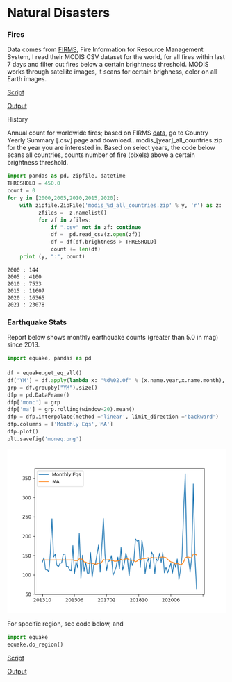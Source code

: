 # Natural Disasters

<a name='fires'/>

### Fires

Data comes from [FIRMS](https://firms.modaps.eosdis.nasa.gov/active_fire/),
Fire Information for Resource Management System,  I read their MODIS
CSV dataset for the world, for all fires within last 7 days and filter
out fires below a certain brightness threshold. MODIS works through
satellite images, it scans for certain brighness, color on all Earth
images.

[Script](fires.py)

[Output](fires-out.html)

History

Annual count for worldwide fires; based on FIRMS [data](https://firms.modaps.eosdis.nasa.gov/country/),
go to Country Yearly Summary [.csv] page and download.. modis_[year]_all_countries.zip 
for the year you are interested in. Based on select years, the code below scans
all countries, counts number of fire (pixels) above a certain brightness threshold.

```python
import pandas as pd, zipfile, datetime
THRESHOLD = 450.0
count = 0
for y in [2000,2005,2010,2015,2020]:
    with zipfile.ZipFile('modis_%d_all_countries.zip' % y, 'r') as z:
          zfiles =  z.namelist()
          for zf in zfiles:
              if ".csv" not in zf: continue
              df =  pd.read_csv(z.open(zf))
              df = df[df.brightness > THRESHOLD]
              count += len(df)          
    print (y, ":", count)
```

```
2000 : 144
2005 : 4100
2010 : 7533
2015 : 11607
2020 : 16365
2021 : 23078
```

<a name='equakes'/>

### Earthquake Stats

Report below shows monthly earthquake counts (greater than 5.0 in mag)
since 2013.

```python
import equake, pandas as pd

df = equake.get_eq_all()
df['YM'] = df.apply(lambda x: "%d%02.0f" % (x.name.year,x.name.month), axis=1)
grp = df.groupby("YM").size()
dfp = pd.DataFrame()
dfp['monc'] = grp
dfp['ma'] = grp.rolling(window=20).mean()
dfp = dfp.interpolate(method ='linear', limit_direction ='backward')
dfp.columns = ['Monthly Eqs','MA']
dfp.plot()
plt.savefig('moneq.png')
```

![](moneq.png)

For specific region, see code below, and

```python
import equake
equake.do_region()
```

[Script](equake.py)

[Output](equake-out.html)


